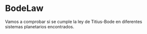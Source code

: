 # BodeLaw

Vamos a comprobar si se cumple la ley de Titius-Bode en diferentes sistemas planetarios encontrados.

